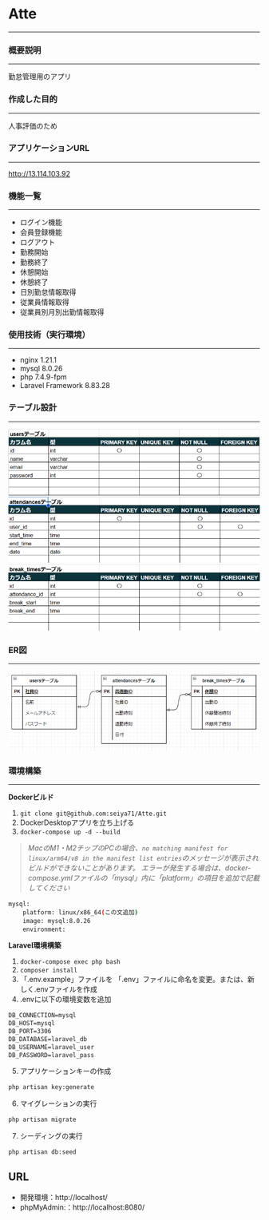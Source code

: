 # **Atte**
***
### 概要説明
***
勤怠管理用のアプリ

### 作成した目的
***
人事評価のため
### アプリケーションURL
***
http://13.114.103.92
### 機能一覧
***
* ログイン機能
* 会員登録機能
* ログアウト
* 勤務開始
* 勤務終了
* 休憩開始
* 休憩終了
* 日別勤怠情報取得
* 従業員情報取得
* 従業員別月別出勤情報取得
### 使用技術（実行環境）
***
* nginx 1.21.1
* mysql 8.0.26
* php 7.4.9-fpm
* Laravel Framework 8.83.28
### テーブル設計
***
![users](src/resources/images/users.png)
![attendances](src/resources/images/attendances.png)
![break_times](src/resources/images/break_times.png)
### ER図
***
![/ER](src/resources/images/ER.png)
### 環境構築
***
**Dockerビルド**
1. `git clone git@github.com:seiya71/Atte.git`
2. DockerDesktopアプリを立ち上げる
3. `docker-compose up -d --build`
> *MacのM1・M2チップのPCの場合、`no matching manifest for linux/arm64/v8 in the manifest list entries`のメッセージが表示されビルドができないことがあります。
エラーが発生する場合は、docker-compose.ymlファイルの「mysql」内に「platform」の項目を追加で記載してください*
``` bash
mysql:
    platform: linux/x86_64(この文追加)
    image: mysql:8.0.26
    environment:
```

**Laravel環境構築**
1. `docker-compose exec php bash`
2. `composer install`
3. 「.env.example」ファイルを 「.env」ファイルに命名を変更。または、新しく.envファイルを作成
4. .envに以下の環境変数を追加
``` text
DB_CONNECTION=mysql
DB_HOST=mysql
DB_PORT=3306
DB_DATABASE=laravel_db
DB_USERNAME=laravel_user
DB_PASSWORD=laravel_pass
```
5. アプリケーションキーの作成
``` bash
php artisan key:generate
```

6. マイグレーションの実行
``` bash
php artisan migrate
```

7. シーディングの実行
``` bash
php artisan db:seed
```
## URL
- 開発環境：http://localhost/
- phpMyAdmin:：http://localhost:8080/
